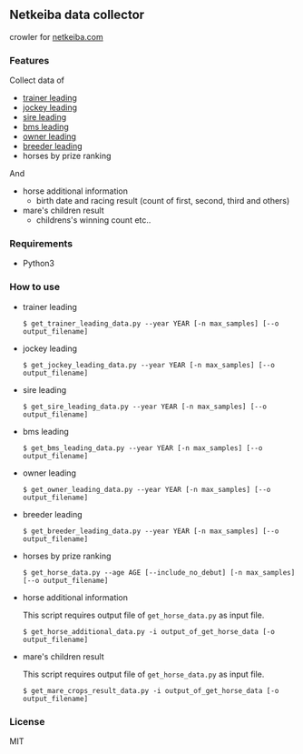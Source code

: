 ## Netkeiba data collector

crowler for [netkeiba.com](http://www.netkeiba.com)

### Features

Collect data of
- [trainer leading](http://db.netkeiba.com/?pid=trainer_leading)
- [jockey leading](http://db.netkeiba.com/?pid=jockey_leading)
- [sire leading](http://db.netkeiba.com/?pid=sire_leading)
- [bms leading](http://db.netkeiba.com/?pid=bms_leading)
- [owner leading](http://db.netkeiba.com/?pid=owner_leading)
- [breeder leading](http://db.netkeiba.com/?pid=breeder_leading)
- horses by prize ranking

And
- horse additional information
  - birth date and racing result (count of first, second, third and others)
- mare's children result
  - childrens's winning count etc..

### Requirements

- Python3

### How to use

- trainer leading
  ```
  $ get_trainer_leading_data.py --year YEAR [-n max_samples] [--o output_filename]
  ```
- jockey leading
  ```
  $ get_jockey_leading_data.py --year YEAR [-n max_samples] [--o output_filename]
  ```
- sire leading
  ```
  $ get_sire_leading_data.py --year YEAR [-n max_samples] [--o output_filename]
  ```
- bms leading
  ```
  $ get_bms_leading_data.py --year YEAR [-n max_samples] [--o output_filename]
  ```
- owner leading
  ```
  $ get_owner_leading_data.py --year YEAR [-n max_samples] [--o output_filename]
  ```
- breeder leading
  ```
  $ get_breeder_leading_data.py --year YEAR [-n max_samples] [--o output_filename]
  ```
- horses by prize ranking
  ```
  $ get_horse_data.py --age AGE [--include_no_debut] [-n max_samples] [--o output_filename]
  ```

- horse additional information

  This script requires output file of `get_horse_data.py` as input file.

  ```
  $ get_horse_additional_data.py -i output_of_get_horse_data [-o output_filename]
  ```
- mare's children result

  This script requires output file of `get_horse_data.py` as input file.

  ```
  $ get_mare_crops_result_data.py -i output_of_get_horse_data [-o output_filename]
  ```

### License

MIT

